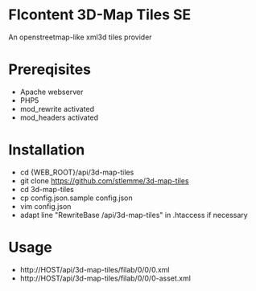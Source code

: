 FIcontent 3D-Map Tiles SE
=====================

An openstreetmap-like xml3d tiles provider

Prereqisites
=====================

* Apache webserver
* PHP5
* mod_rewrite activated
* mod_headers activated

Installation
=====================

- cd {WEB_ROOT}/api/3d-map-tiles
- git clone https://github.com/stlemme/3d-map-tiles
- cd 3d-map-tiles
- cp config.json.sample config.json
- vim config.json
- adapt line "RewriteBase /api/3d-map-tiles" in .htaccess if necessary

Usage
=====================

- http://HOST/api/3d-map-tiles/filab/0/0/0.xml
- http://HOST/api/3d-map-tiles/filab/0/0/0-asset.xml
